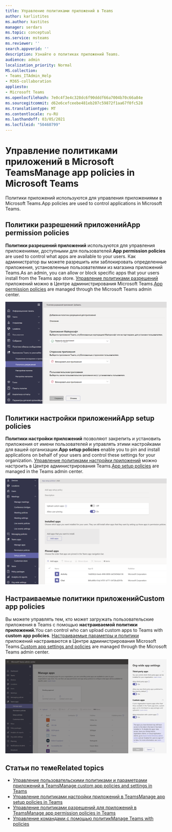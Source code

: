 ```yaml
---
title: Управление политиками приложений в Teams
author: karlistites
ms.author: kastites
manager: serdars
ms.topic: conceptual
ms.service: msteams
ms.reviewer: ''
search.appverid: ''
description: Узнайте о политиках приложений Teams.
audience: admin
localization_priority: Normal
MS.collection:
- Teams_ITAdmin_Help
- M365-collaboration
appliesto:
- Microsoft Teams
ms.openlocfilehash: 7e0c4f3e4c328dc6f90dddf66a7004b70c66a84e
ms.sourcegitcommit: d62e6cefceebe481eb207c59872f1aa67f0fc528
ms.translationtype: MT
ms.contentlocale: ru-RU
ms.lasthandoff: 03/05/2021
ms.locfileid: "50460799"
---
```

# <a name="manage-app-policies-in-microsoft-teams"></a><span data-ttu-id="a5fe5-103">Управление политиками приложений в Microsoft Teams</span><span class="sxs-lookup"><span data-stu-id="a5fe5-103">Manage app policies in Microsoft Teams</span></span>

<span data-ttu-id="a5fe5-104">Политики приложений используются для управления приложениями в Microsoft Teams.</span><span class="sxs-lookup"><span data-stu-id="a5fe5-104">App policies are used to control applications in Microsoft Teams.</span></span>

## <a name="app-permission-policies"></a><span data-ttu-id="a5fe5-105">Политики разрешений приложений</span><span class="sxs-lookup"><span data-stu-id="a5fe5-105">App permission policies</span></span>

<span data-ttu-id="a5fe5-106">**Политики разрешений приложений** используются для управления приложениями, доступными для пользователей.</span><span class="sxs-lookup"><span data-stu-id="a5fe5-106">**App permission policies** are used to control what apps are available to your users.</span></span> <span data-ttu-id="a5fe5-107">Как администратор вы можете разрешить или заблокировать определенные приложения, установленные пользователями из магазина приложений Teams.</span><span class="sxs-lookup"><span data-stu-id="a5fe5-107">As an admin, you can allow or block specific apps that your users install from the Teams app store.</span></span> <span data-ttu-id="a5fe5-108">[Управление политиками разрешений](teams-app-permission-policies.md) приложений можно в Центре администрирования Microsoft Teams.</span><span class="sxs-lookup"><span data-stu-id="a5fe5-108">[App permission policies](teams-app-permission-policies.md) are managed through the Microsoft Teams admin center.</span></span>

![Снимок экрана: политика разрешений для приложений.](media/app-permission-policy.png)

## <a name="app-setup-policies"></a><span data-ttu-id="a5fe5-110">Политики настройки приложений</span><span class="sxs-lookup"><span data-stu-id="a5fe5-110">App setup policies</span></span>

<span data-ttu-id="a5fe5-111">**Политики настройки приложений** позволяют закрепить и установить приложения от имени пользователей и управлять этими настройками для вашей организации.</span><span class="sxs-lookup"><span data-stu-id="a5fe5-111">**App setup policies** enable you to pin and install applications on behalf of your users and control these settings for your organization.</span></span> <span data-ttu-id="a5fe5-112">[Управление политиками настройки приложений](teams-app-setup-policies.md) можно настроить в Центре администрирования Teams.</span><span class="sxs-lookup"><span data-stu-id="a5fe5-112">[App setup policies](teams-app-setup-policies.md) are managed in the Teams admin center.</span></span>

![Снимок экрана: политика настройки приложений в Центре администрирования Teams.](media/app-setup-policy.png)

## <a name="custom-app-policies"></a><span data-ttu-id="a5fe5-114">Настраиваемые политики приложений</span><span class="sxs-lookup"><span data-stu-id="a5fe5-114">Custom app policies</span></span>

<span data-ttu-id="a5fe5-115">Вы можете управлять тем, кто может загружать пользовательские приложения в Teams с помощью **настраиваемой политики приложений.**</span><span class="sxs-lookup"><span data-stu-id="a5fe5-115">You can control who can upload custom apps to Teams with **custom app policies**.</span></span> <span data-ttu-id="a5fe5-116">[Настраиваемые параметры и политики](teams-custom-app-policies-and-settings.md) приложений настраиваются в Центре администрирования Microsoft Teams.</span><span class="sxs-lookup"><span data-stu-id="a5fe5-116">[Custom app settings and policies](teams-custom-app-policies-and-settings.md) are managed through the Microsoft Teams admin center.</span></span>

![Снимок экрана: настраиваемая политика приложений.](media/custom-app-policy.png)

## <a name="related-topics"></a><span data-ttu-id="a5fe5-118">Статьи по теме</span><span class="sxs-lookup"><span data-stu-id="a5fe5-118">Related topics</span></span>

* [<span data-ttu-id="a5fe5-119">Управление пользовательскими политиками и параметрами приложений в Teams</span><span class="sxs-lookup"><span data-stu-id="a5fe5-119">Manage custom app policies and settings in Teams</span></span>](teams-custom-app-policies-and-settings.md)
* [<span data-ttu-id="a5fe5-120">Управление политиками настройки приложений в Teams</span><span class="sxs-lookup"><span data-stu-id="a5fe5-120">Manage app setup policies in Teams</span></span>](teams-app-setup-policies.md)
* [<span data-ttu-id="a5fe5-121">Управление политиками разрешений для приложений в Teams</span><span class="sxs-lookup"><span data-stu-id="a5fe5-121">Manage app permission policies in Teams</span></span>](teams-app-permission-policies.md)
* [<span data-ttu-id="a5fe5-122">Управление командами с помощью политик</span><span class="sxs-lookup"><span data-stu-id="a5fe5-122">Manage Teams with policies</span></span>](manage-teams-with-policies.md)
